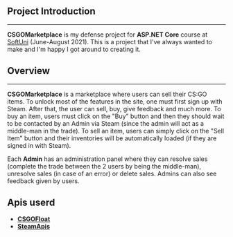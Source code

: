 ## Project Introduction
***
**CSGOMarketplace** is my defense project for **ASP.NET Core** course at [SoftUni](https://softuni.bg/ "SoftUni") (June-August 2021). This is a project that I've always wanted to make and I'm happy I got around to creating it.

## Overview
***
**CSGOMarketplace** is a marketplace where users can sell their CS:GO items. To unlock most of the features in the site, one must first sign up with Steam. After that, the user can sell, buy, give feedback and much more. To buy an item, users must click on the "Buy" button and then they should wait to be contacted by an Admin via Steam (since the admin will act as a middle-man in the trade). To sell an item, users can simply click on the "Sell Item" button and their inventories will be automatically loaded (if they are signed in with Steam).
<br />

Each **Admin** has an administration panel where they can resolve sales (complete the trade between the 2 users by being the middle-man), unresolve sales (in case of an error) or delete sales. Admins can also see feedback given by users.



## Apis userd
- **[CSGOFloat](https://github.com/csgofloat/CSGOFloat-Inspect)**
- **[SteamApis](https://steamapis.com/)** 
<br />
